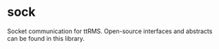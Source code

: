 # sock
Socket communication for ttRMS. Open-source interfaces and abstracts can be found in this library.
